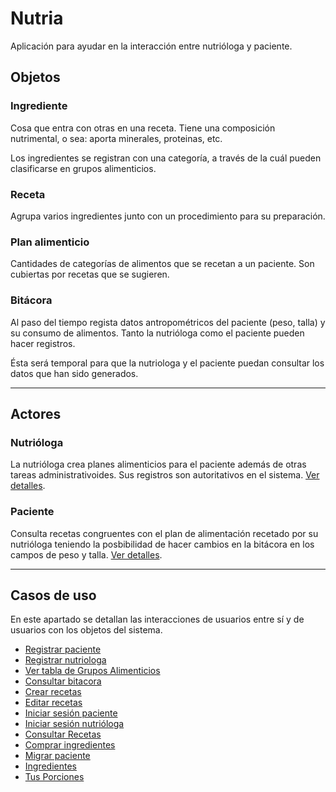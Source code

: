 # Nutria

Aplicación para ayudar en la interacción entre nutrióloga y paciente.


## Objetos

### Ingrediente

Cosa que entra con otras en una receta. Tiene una composición
nutrimental, o sea: aporta minerales, proteinas, etc.

Los ingredientes se registran con una categoría, a través de la cuál
pueden clasificarse en grupos alimenticios.


### Receta

Agrupa varios ingredientes junto con un procedimiento para su
preparación.

### Plan alimenticio

Cantidades de categorías de alimentos que se recetan a un paciente.
Son cubiertas por recetas que se sugieren.


### Bitácora

Al paso del tiempo regista datos antropométricos del paciente (peso,
talla) y su consumo de alimentos. Tanto la nutrióloga como el paciente
pueden hacer registros.

Ésta será temporal para que la nutriologa y el paciente puedan consultar los datos que han sido generados.


------------------------------

## Actores


### Nutrióloga

La nutrióloga crea planes alimenticios para el paciente además de
otras tareas administrativoides. Sus registros son autoritativos en el
sistema. [Ver detalles](nutriologa.md).


### Paciente

Consulta recetas congruentes con el plan de alimentación recetado por
su nutrióloga teniendo la posbibilidad de hacer cambios en la bitácora en los campos de peso y talla. [Ver detalles](paciente.md).


------------------------------


## Casos de uso


En este apartado se detallan las interacciones de usuarios entre sí y
de usuarios con los objetos del sistema.

 - [Registrar paciente](paciente_registrar.md)
 - [Registrar nutriologa](nutriologa_registrar.md)
 - [Ver tabla de Grupos Alimenticios](consultar_tabla_grupos.md)
 - [Consultar bitacora](bitacora_consultar.md)
 - [Crear recetas](recetas_crear.md)
 - [Editar recetas](recetas_editar.md)
 - [Iniciar sesión paciente](paciente_iniciar_sesion.md)
 - [Iniciar sesión nutrióloga]()
 - [Consultar Recetas](recetas_consultar.md)
 - [Comprar ingredientes](ingredientes_comprar.md)
 - [Migrar paciente](paciente_migrar.md)
 - [Ingredientes](Ingredientes.md)
 - [Tus Porciones](Plan.md) 

